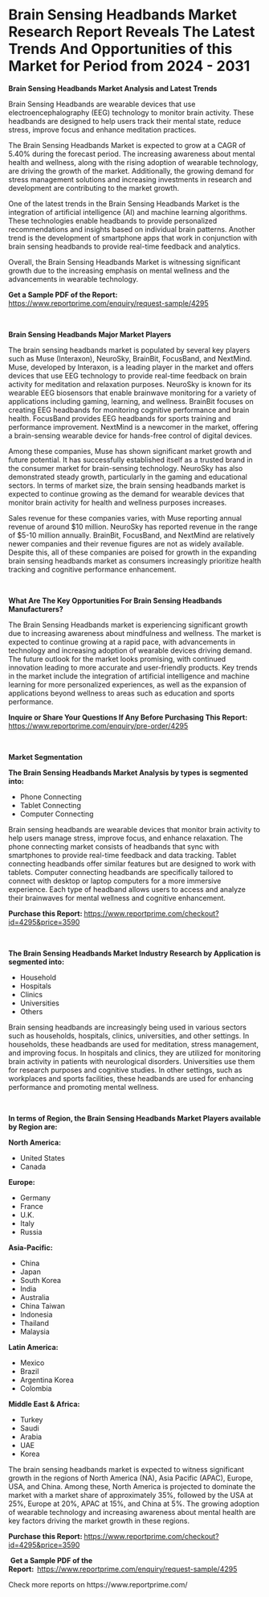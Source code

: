 <p><h1>Brain Sensing Headbands Market Research Report Reveals The Latest Trends And Opportunities of this Market for Period from 2024 - 2031</h1></p><p><strong>Brain Sensing Headbands Market Analysis and Latest Trends</strong></p>
<p><p>Brain Sensing Headbands are wearable devices that use electroencephalography (EEG) technology to monitor brain activity. These headbands are designed to help users track their mental state, reduce stress, improve focus and enhance meditation practices.</p><p>The Brain Sensing Headbands Market is expected to grow at a CAGR of 5.40% during the forecast period. The increasing awareness about mental health and wellness, along with the rising adoption of wearable technology, are driving the growth of the market. Additionally, the growing demand for stress management solutions and increasing investments in research and development are contributing to the market growth.</p><p>One of the latest trends in the Brain Sensing Headbands Market is the integration of artificial intelligence (AI) and machine learning algorithms. These technologies enable headbands to provide personalized recommendations and insights based on individual brain patterns. Another trend is the development of smartphone apps that work in conjunction with brain sensing headbands to provide real-time feedback and analytics.</p><p>Overall, the Brain Sensing Headbands Market is witnessing significant growth due to the increasing emphasis on mental wellness and the advancements in wearable technology.</p></p>
<p><strong>Get a Sample PDF of the Report:&nbsp;</strong> <a href="https://www.reportprime.com/enquiry/request-sample/4295">https://www.reportprime.com/enquiry/request-sample/4295</a></p>
<p>&nbsp;</p>
<p><strong>Brain Sensing Headbands Major Market Players</strong></p>
<p><p>The brain sensing headbands market is populated by several key players such as Muse (Interaxon), NeuroSky, BrainBit, FocusBand, and NextMind. Muse, developed by Interaxon, is a leading player in the market and offers devices that use EEG technology to provide real-time feedback on brain activity for meditation and relaxation purposes. NeuroSky is known for its wearable EEG biosensors that enable brainwave monitoring for a variety of applications including gaming, learning, and wellness. BrainBit focuses on creating EEG headbands for monitoring cognitive performance and brain health. FocusBand provides EEG headbands for sports training and performance improvement. NextMind is a newcomer in the market, offering a brain-sensing wearable device for hands-free control of digital devices.</p><p>Among these companies, Muse has shown significant market growth and future potential. It has successfully established itself as a trusted brand in the consumer market for brain-sensing technology. NeuroSky has also demonstrated steady growth, particularly in the gaming and educational sectors. In terms of market size, the brain sensing headbands market is expected to continue growing as the demand for wearable devices that monitor brain activity for health and wellness purposes increases.</p><p>Sales revenue for these companies varies, with Muse reporting annual revenue of around $10 million. NeuroSky has reported revenue in the range of $5-10 million annually. BrainBit, FocusBand, and NextMind are relatively newer companies and their revenue figures are not as widely available. Despite this, all of these companies are poised for growth in the expanding brain sensing headbands market as consumers increasingly prioritize health tracking and cognitive performance enhancement.</p></p>
<p>&nbsp;</p>
<p><strong>What Are The Key Opportunities For Brain Sensing Headbands Manufacturers?</strong></p>
<p><p>The Brain Sensing Headbands market is experiencing significant growth due to increasing awareness about mindfulness and wellness. The market is expected to continue growing at a rapid pace, with advancements in technology and increasing adoption of wearable devices driving demand. The future outlook for the market looks promising, with continued innovation leading to more accurate and user-friendly products. Key trends in the market include the integration of artificial intelligence and machine learning for more personalized experiences, as well as the expansion of applications beyond wellness to areas such as education and sports performance.</p></p>
<p><strong>Inquire or Share Your Questions If Any Before Purchasing This Report:</strong> <a href="https://www.reportprime.com/enquiry/pre-order/4295">https://www.reportprime.com/enquiry/pre-order/4295</a></p>
<p>&nbsp;</p>
<p><strong>Market Segmentation</strong></p>
<p><strong>The Brain Sensing Headbands Market Analysis by types is segmented into:</strong></p>
<p><ul><li>Phone Connecting</li><li>Tablet Connecting</li><li>Computer Connecting</li></ul></p>
<p><p>Brain sensing headbands are wearable devices that monitor brain activity to help users manage stress, improve focus, and enhance relaxation. The phone connecting market consists of headbands that sync with smartphones to provide real-time feedback and data tracking. Tablet connecting headbands offer similar features but are designed to work with tablets. Computer connecting headbands are specifically tailored to connect with desktop or laptop computers for a more immersive experience. Each type of headband allows users to access and analyze their brainwaves for mental wellness and cognitive enhancement.</p></p>
<p><strong>Purchase this Report:&nbsp;</strong><a href="https://www.reportprime.com/checkout?id=4295&price=3590">https://www.reportprime.com/checkout?id=4295&price=3590</a></p>
<p>&nbsp;</p>
<p><strong>The Brain Sensing Headbands Market Industry Research by Application is segmented into:</strong></p>
<p><ul><li>Household</li><li>Hospitals</li><li>Clinics</li><li>Universities</li><li>Others</li></ul></p>
<p><p>Brain sensing headbands are increasingly being used in various sectors such as households, hospitals, clinics, universities, and other settings. In households, these headbands are used for meditation, stress management, and improving focus. In hospitals and clinics, they are utilized for monitoring brain activity in patients with neurological disorders. Universities use them for research purposes and cognitive studies. In other settings, such as workplaces and sports facilities, these headbands are used for enhancing performance and promoting mental wellness.</p></p>
<p>&nbsp;</p>
<p><strong>In terms of Region, the Brain Sensing Headbands Market Players available by Region are:</strong></p>
<p>
    <p> <strong> North America: </strong>
        <ul>
            <li>United States</li>
            <li>Canada</li>
        </ul>
        </p> 
    <p> <strong> Europe: </strong>
        <ul>
            <li>Germany</li>
            <li>France</li>
            <li>U.K.</li>
            <li>Italy</li>
            <li>Russia</li>
        </ul>
        </p> 
    <p> <strong> Asia-Pacific: </strong>
        <ul>
            <li>China</li>
            <li>Japan</li>
            <li>South Korea</li>
            <li>India</li>
            <li>Australia</li>
            <li>China Taiwan</li>
            <li>Indonesia</li>
            <li>Thailand</li>
            <li>Malaysia</li>
        </ul>
        </p> 
    <p> <strong> Latin America: </strong>
        <ul>
            <li>Mexico</li>
            <li>Brazil</li>
            <li>Argentina Korea</li>
            <li>Colombia</li>
        </ul>
        </p> 
    <p> <strong> Middle East & Africa: </strong>
        <ul>
            <li>Turkey</li>
            <li>Saudi</li>
            <li>Arabia</li>
            <li>UAE</li>
            <li>Korea</li>
        </ul>
    </p>
    </p>
<p><p>The brain sensing headbands market is expected to witness significant growth in the regions of North America (NA), Asia Pacific (APAC), Europe, USA, and China. Among these, North America is projected to dominate the market with a market share of approximately 35%, followed by the USA at 25%, Europe at 20%, APAC at 15%, and China at 5%. The growing adoption of wearable technology and increasing awareness about mental health are key factors driving the market growth in these regions.</p></p>
<p><strong>Purchase this Report: </strong><a href="https://www.reportprime.com/checkout?id=4295&price=3590">https://www.reportprime.com/checkout?id=4295&price=3590</a></p>
<p>&nbsp;<strong>Get a Sample PDF of the Report:&nbsp;&nbsp;</strong><a href="https://www.reportprime.com/enquiry/request-sample/4295">https://www.reportprime.com/enquiry/request-sample/4295</a></p>
<p><strong></strong></p>
<p>Check more reports on https://www.reportprime.com/</p>